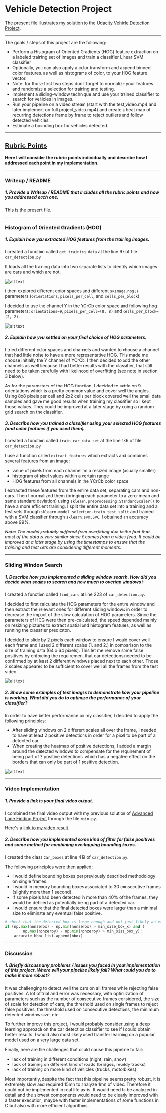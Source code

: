# Vehicle Detection Project

The present file illustrates my solution to the [Udacity Vehicle Detection Project](https://github.com/udacity/CarND-Vehicle-Detection).

---

The goals / steps of this project are the following:

* Perform a Histogram of Oriented Gradients (HOG) feature extraction on a labeled training set of images and train a classifier Linear SVM classifier
* Optionally, you can also apply a color transform and append binned color features, as well as histograms of color, to your HOG feature vector. 
* Note: for those first two steps don't forget to normalize your features and randomize a selection for training and testing.
* Implement a sliding-window technique and use your trained classifier to search for vehicles in images.
* Run your pipeline on a video stream (start with the test_video.mp4 and later implement on full project_video.mp4) and create a heat map of recurring detections frame by frame to reject outliers and follow detected vehicles.
* Estimate a bounding box for vehicles detected.

---

## [Rubric Points](https://review.udacity.com/#!/rubrics/513/view)

**Here I will consider the rubric points individually and describe how I addressed each point in my implementation.**

---

### Writeup / README

##### 1. Provide a Writeup / README that includes all the rubric points and how you addressed each one.  
This is the present file.

---

### Histogram of Oriented Gradients (HOG)

##### 1. Explain how you extracted HOG features from the training images.

I created a function called `get_training_data` at the line 97 of file `car_detection.py`.

It loads all the training data into two separate lists to identify which images are cars and which are not.

![alt text](output_images/data_sample.png "Training data sample")

I then explored different color spaces and different `skimage.hog()` parameters (`orientations`, `pixels_per_cell`, and `cells_per_block`).

I decided to use the channel Y in the YCrCb color space and following hog parameters:  `orientations=9`, `pixels_per_cell=(8, 8)` and `cells_per_block=(2, 2)`.

![alt text](output_images/hog_channel_sample.png "Hog data on Y channel of YCrCb")

##### 2. Explain how you settled on your final choice of HOG parameters.

I tried different color spaces and channels and wanted to choose a channel that had little noise to have a more representative HOG. This made me choose initially the Y channel of YCrCb. I then decided to add the other channels as well because I had better results with the classifier, that still need to be taken carefully with likelihood of overfitting (see note in section 3 below).

As for the parameters of the HOG function, I decided to settle on 9 orientations which is a pretty common value and cover well the angles. Using 8x8 pixels per cell and 2x2 cells per block covered well the small data samples and gave me good results when training my classifier so I kept those values. They could be improved at a later stage by doing a random grid search on the classifier.

##### 3. Describe how you trained a classifier using your selected HOG features (and color features if you used them).

I created a function called `train_car_data_set` at the line 186 of file `car_detection.py`.

I use a function called `extract_features` which extracts and combines several features from an image:
* value of pixels from each channel on a resized image (usually smaller)
* histogram of pixel values within a certain range
* HOG features from all channels in the YCrCb color space

I extracted these features from the entire data set, separating cars and non-cars. Then I normalized them (bringing each parameter to a zero-mean and same standard deviation) using `sklearn.preprocessing.StandardScaler()` to have a more efficient training.
I split the entire data set into a training and a test sets through `sklearn.model_selection.train_test_split` and trained with a SVM classifier through `sklearn.svm.SVC`. I obtained an accuracy above 99%.

*Note: The model probably suffered from overfitting due to the fact that most of the data is very similar since it comes from a video feed. It could be improved at a later stage by using the timestamps to ensure that the training and test sets are considering different moments.*

---

### Sliding Window Search

##### 1. Describe how you implemented a sliding window search.  How did you decide what scales to search and how much to overlap windows?

I created a function called `find_cars` at line 223 of `car_detection.py`.

I decided to first calculate the HOG parameters for the entire window and then extract the relevant ones for different sliding windows in order to decrease the impact of the slow calculation of HOG parameters. Since the parameters of HOG were then pre-calculated, the speed depended mainly on resizing pictures to extract spatial and histogram features, as well as running the classifier prediciton.

I decided to slide by 2 pixels each window to ensure I would cover well each frame and I used 2 different scales (1. and 2.) in comparison to the size of training data (64 x 64 pixels). This let me remove some false positives by enforcing the requirement that car detections needed to be confirmed by at least 2 different windows placed next to each other. Those 2 scales appeared to be sufficient to cover well all the frames from the test video.

![alt text](output_images/heatmap_single.png "Bounding box and heat map")

##### 2. Show some examples of test images to demonstrate how your pipeline is working.  What did you do to optimize the performance of your classifier?

In order to have better performance on my classifier, I decided to apply the following principles:

* After sliding windows on 2 different scales all over the frame, I needed to have at least 2 positive detections in order for a pixel to be part of a detected car.
* When creating the heatmap of positive detections, I added a margin around the detected windows to compensate for the requirement of being part of 2 positive detections, which has a negative effect on the borders that can only be part of 1 positive detection.

![alt text](output_images/accurate_bounding_boxes.png "Accurate bounding boxes")

---

### Video Implementation

##### 1. Provide a link to your final video output.

I combined the final video output with my previous solution of [Advanced Lane Finding Project](https://github.com/borisd13/CarND-Advanced-Lane-Lines) through the file `main.py`.

Here's a [link to my video result](./output_images/project_video_processed.mp4).


##### 2. Describe how you implemented some kind of filter for false positives and some method for combining overlapping bounding boxes.

I created the class `Car_boxes` at line 419 of `car_detection.py`.

The following principles were then applied:

* I would define bounding boxes per previously described methodology on single frames.
* I would in memory bounding boxes associated to 30 consecutive frames (slightly more than 1 second).
* If some pixels had been detected in more than 40% of the frames, they would be defined as potentially being part of a detected car.
* I would ensure that the final detected boxes were larger than a minimal size to eliminate any eventual false positive.

```python
# check that the detected box is large enough and not just likely an error
if (np.max(nonzerox) - np.min(nonzerox) > min_size_box_x) and (
        np.max(nonzeroy) - np.min(nonzeroy) > min_size_box_y):
    accurate_bbox_list.append(bbox)
```

---

### Discussion

##### 1. Briefly discuss any problems / issues you faced in your implementation of this project.  Where will your pipeline likely fail?  What could you do to make it more robust?

It was challenging to detect well the cars on all frames while rejecting false positives. A lot of trial and error was necessary, with optimization of parameters such as the number of consecutive frames considered, the size of scale for detection of cars, the threshold used on single frames to reject false positives, the threshold used on consecutive detections, the minimum detected window size, etc.

To further improve this project, I would probably consider using a deep learning approach on the car detection classifier to see if I could obtain better results. I would also most likely used transfer learning on a popular model used on a very large data set.

Finally, here are the challenges that could cause this pipeline to fail:

* lack of training in different conditions (night, rain, snow)
* lack of training on different kind of roads (bridges, muddy tracks)
* lack of training on more kind of vehicles (trucks, motorbikes)

Most importantly, despite the fact that this pipeline seems pretty robust, it is extremely slow and required 15mn to analyze 1mn of video. Therefore it could not be implemented in real life as-is. It would need to be analyzed in detail and the slowest components would need to be clearly improved with a faster execution, maybe with faster implementations of some functions in C but also with more efficient algorithms.
